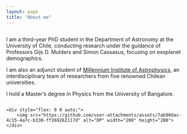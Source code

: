 ```yaml
---
layout: page
title: "About me"
---
```

<div style="display: flex; align-items: center;">
    <div style="flex: 1; padding-right: 20px;">
        <p>I am a third-year PhD student in the Department of Astronomy at the University of Chile, conducting research under the guidance of Professors Gijs D. Mulders and Simon Cassasus, focusing on exoplanet demographics.</p>
        <p>I am also an adjunct student of <a href="https://astrofisicamas.cl/en/harshitha-mp" target="_blank">Millennium Institute of Astrophysics</a>, an interdisciplinary team of researchers from five renowned Chilean universities.</p>
        <p>I hold a Master’s degree in Physics from the University of Bangalore.</p>
    </div>
</div>

    <div style="flex: 0 0 auto;">
        <img src="https://github.com/user-attachments/assets/7ab90dac-4c15-4a7c-b330-ff269262117d" alt="DP" width="200" height="200">
    </div>
</div>
